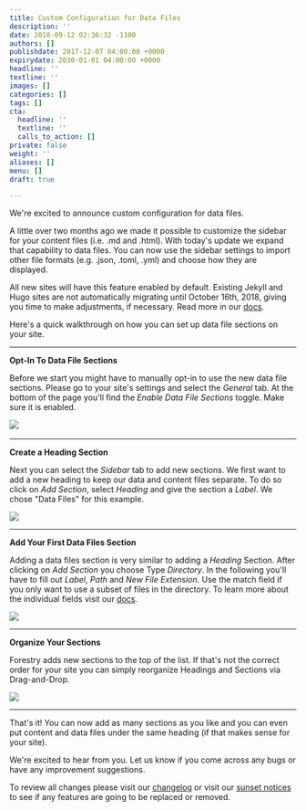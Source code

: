 ```yaml
---
title: Custom Configuration for Data Files
description: ''
date: 2018-09-12 02:36:32 -1100
authors: []
publishdate: 2017-12-07 04:00:00 +0000
expirydate: 2030-01-01 04:00:00 +0000
headline: ''
textline: ''
images: []
categories: []
tags: []
cta:
  headline: ''
  textline: ''
  calls_to_action: []
private: false
weight: ''
aliases: []
menu: []
draft: true

---
```

We're excited to announce custom configuration for data files.

A little over two months ago we made it possible to customize the sidebar for your content files (i.e. .md and .html). With today's update we expand that capability to data files. You can now use the sidebar settings to import other file formats (e.g. .json, .toml, .yml) and choose how they are displayed.

All new sites will have this feature enabled by default. Existing Jekyll and Hugo sites are not automatically migrating until October 16th, 2018, giving you time to make adjustments, if necessary. Read more in our [docs](https://forestry.io/docs/editing/data-files#existing-jekyll-hugo-projects).

Here's a quick walkthrough on how you can set up data file sections on your site.

***

**Opt-In To Data File Sections**

Before we start you might have to manually opt-in to use the new data file sections. Please go to your site's settings and select the _General_ tab. At the bottom of the page you'll find the _Enable Data File Sections_ toggle. Make sure it is enabled.

![](https://downloads.intercomcdn.com/i/o/75954636/14fe884f1d28736fdcd58a85/Screen+Shot+2018-09-12+at+10.37.15+AM.png)​​

***

**Create a Heading Section**

Next you can select the _Sidebar_ tab to add new sections. We first want to add a new heading to keep our data and content files separate. To do so click on _Add Section_, select _Heading_ and give the section a _Label_. We chose "Data Files" for this example.

![](https://downloads.intercomcdn.com/i/o/75955692/a6e53c67b51aa195001b2ef7/Screen+Shot+2018-09-12+at+10.44.00+AM.png)

***

**Add Your First Data Files Section**

Adding a data files section is very similar to adding a _Heading_ Section. After clicking on _Add Section_ you choose Type _Directory_. In the following you'll have to fill out _Label_, _Path_ and _New File Extension_. Use the match field if you only want to use a subset of files in the directory. To learn more about the individual fields visit our [docs](https://forestry.io/docs/settings/content-sections/).

![](https://downloads.intercomcdn.com/i/o/75960190/9e9299159d36907e645d7f3a/datafiles-setup.gif)

***

**Organize Your Sections**

Forestry adds new sections to the top of the list. If that's not the correct order for your site you can simply reorganize Headings and Sections via Drag-and-Drop.

![](https://downloads.intercomcdn.com/i/o/75962390/78028c392fe50a8c4df3e3b9/organize.gif)

***

That's it! You can now add as many sections as you like and you can even put content and data files under the same heading (if that makes sense for your site).

We're excited to hear from you. Let us know if you come across any bugs or have any improvement suggestions.

To review all changes please visit our [changelog](https://forestry.io/docs/changelog/) or visit our [sunset notices]() to see if any features are going to be replaced or removed.